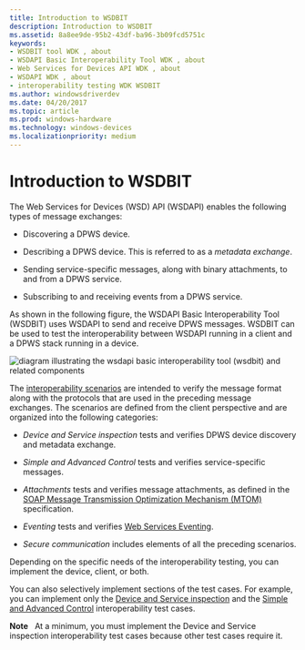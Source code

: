 ```yaml
---
title: Introduction to WSDBIT
description: Introduction to WSDBIT
ms.assetid: 8a8ee9de-95b2-43df-ba96-3b09fcd5751c
keywords:
- WSDBIT tool WDK , about
- WSDAPI Basic Interoperability Tool WDK , about
- Web Services for Devices API WDK , about
- WSDAPI WDK , about
- interoperability testing WDK WSDBIT
ms.author: windowsdriverdev
ms.date: 04/20/2017
ms.topic: article
ms.prod: windows-hardware
ms.technology: windows-devices
ms.localizationpriority: medium
---
```


# Introduction to WSDBIT


The Web Services for Devices (WSD) API (WSDAPI) enables the following types of message exchanges:

-   Discovering a DPWS device.

-   Describing a DPWS device. This is referred to as a *metadata exchange*.

-   Sending service-specific messages, along with binary attachments, to and from a DPWS service.

-   Subscribing to and receiving events from a DPWS service.

As shown in the following figure, the WSDAPI Basic Interoperability Tool (WSDBIT) uses WSDAPI to send and receive DPWS messages. WSDBIT can be used to test the interoperability between WSDAPI running in a client and a DPWS stack running in a device.

![diagram illustrating the wsdapi basic interoperability tool (wsdbit) and related components](images/wsdbit2.png)

The [interoperability scenarios](client-scenarios-for-wsdbit.md) are intended to verify the message format along with the protocols that are used in the preceding message exchanges. The scenarios are defined from the client perspective and are organized into the following categories:

-   *Device and Service inspection* tests and verifies DPWS device discovery and metadata exchange.

-   *Simple and Advanced Control* tests and verifies service-specific messages.

-   *Attachments* tests and verifies message attachments, as defined in the [SOAP Message Transmission Optimization Mechanism (MTOM)](http://go.microsoft.com/fwlink/p/?linkid=81254) specification.

-   *Eventing* tests and verifies [Web Services Eventing](http://go.microsoft.com/fwlink/p/?linkid=81245).

-   *Secure communication* includes elements of all the preceding scenarios.

Depending on the specific needs of the interoperability testing, you can implement the device, client, or both.

You can also selectively implement sections of the test cases. For example, you can implement only the [Device and Service inspection](device-and-service-inspection-scenarios.md) and the [Simple and Advanced Control](device-control-scenarios.md) interoperability test cases.

**Note**   At a minimum, you must implement the Device and Service inspection interoperability test cases because other test cases require it.

 

 

 





